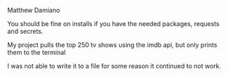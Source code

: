 Matthew Damiano

You should be fine on installs if you have the needed packages, requests and secrets.

My project pulls the top 250 tv shows using the imdb api, but only prints them to the terminal

I was not able to write it to a file for some reason it continued to not work.
